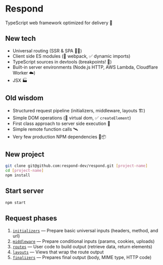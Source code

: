 # Respond

TypeScript web framework optimized for delivery 🚚

## New tech

- Universal routing (SSR & SPA 🧖‍♀️)
- Client side ES modules (🚫 webpack, ✅ dynamic imports)
- TypeScript sources in devtools (breakpoints! 🔴)
- Built-in server environments (Node.js HTTP, AWS Lambda, Cloudflare Worker ☁️)
- JSX 🏭

## Old wisdom

- Structured request pipeline (initializers, middleware, layouts 🏗️)
- Simple DOM operations (🚫 virtual dom, ✅ `createElement`)
- First class approach to server side execution 🥇
- Simple remote function calls 🛰️
- Very few production NPM dependencies 🚫📦

## New project

```bash
git clone git@github.com:respond-dev/respond.git [project-name]
cd [project-name]
npm install
```

## Start server

```bash
npm start
```

## Request phases

1. [`initializers`](src/initializers) — Prepare basic universal inputs (headers, method, and url)
2. [`middleware`](src/middleware) — Prepare conditional inputs (params, cookies, uploads)
3. [`routes`](src/routes) — User code to build output (retrieve data, return elements)
4. [`layouts`](src/layouts) — Views that wrap the route output
5. [`finalizers`](src/finalizers) — Prepares final output (body, MIME type, HTTP code)
